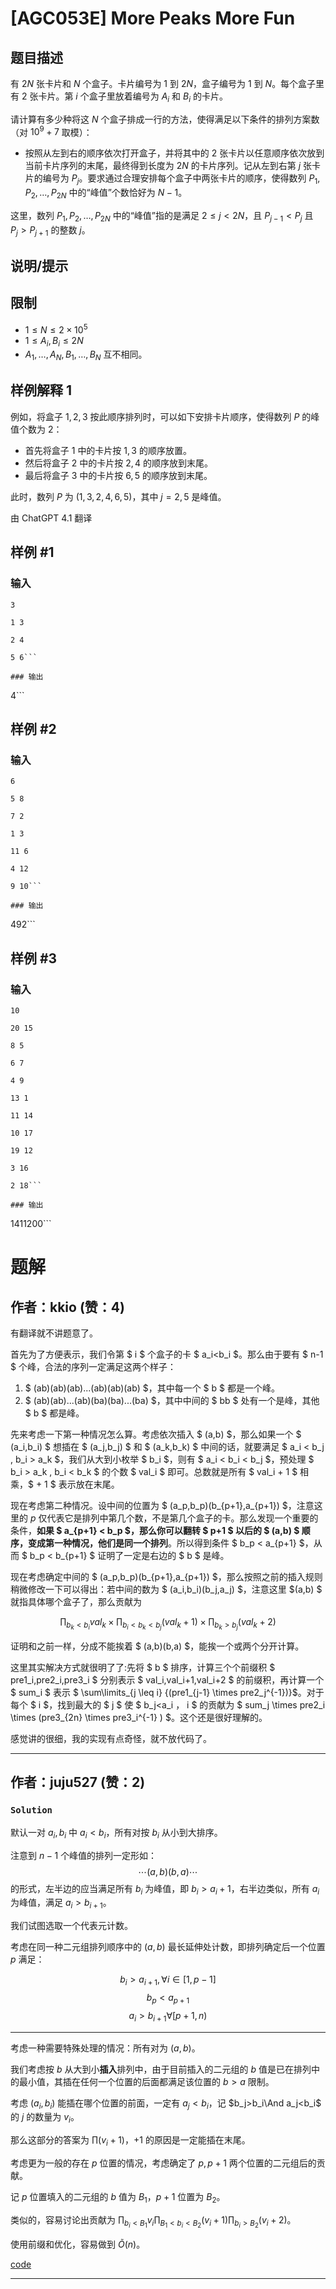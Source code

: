 # [AGC053E] More Peaks More Fun

## 题目描述

有 $2N$ 张卡片和 $N$ 个盒子。卡片编号为 $1$ 到 $2N$，盒子编号为 $1$ 到 $N$。每个盒子里有 $2$ 张卡片。第 $i$ 个盒子里放着编号为 $A_i$ 和 $B_i$ 的卡片。

请计算有多少种将这 $N$ 个盒子排成一行的方法，使得满足以下条件的排列方案数（对 $10^9+7$ 取模）：

- 按照从左到右的顺序依次打开盒子，并将其中的 $2$ 张卡片以任意顺序依次放到当前卡片序列的末尾，最终得到长度为 $2N$ 的卡片序列。记从左到右第 $j$ 张卡片的编号为 $P_j$。要求通过合理安排每个盒子中两张卡片的顺序，使得数列 $P_1,P_2,\ldots,P_{2N}$ 中的“峰值”个数恰好为 $N-1$。

这里，数列 $P_1,P_2,\ldots,P_{2N}$ 中的“峰值”指的是满足 $2\leq j<2N$，且 $P_{j-1}<P_j$ 且 $P_j>P_{j+1}$ 的整数 $j$。

## 说明/提示

## 限制

- $1\leq N\leq 2\times 10^5$
- $1\leq A_i,B_i\leq 2N$
- $A_1,\ldots,A_N,B_1,\ldots,B_N$ 互不相同。

## 样例解释 1

例如，将盒子 $1,2,3$ 按此顺序排列时，可以如下安排卡片顺序，使得数列 $P$ 的峰值个数为 $2$：

- 首先将盒子 $1$ 中的卡片按 $1,3$ 的顺序放置。
- 然后将盒子 $2$ 中的卡片按 $2,4$ 的顺序放到末尾。
- 最后将盒子 $3$ 中的卡片按 $6,5$ 的顺序放到末尾。

此时，数列 $P$ 为 $(1,3,2,4,6,5)$，其中 $j=2,5$ 是峰值。

由 ChatGPT 4.1 翻译

## 样例 #1

### 输入

```
3
1 3
2 4
5 6```

### 输出

```
4```

## 样例 #2

### 输入

```
6
5 8
7 2
1 3
11 6
4 12
9 10```

### 输出

```
492```

## 样例 #3

### 输入

```
10
20 15
8 5
6 7
4 9
13 1
11 14
10 17
19 12
3 16
2 18```

### 输出

```
1411200```

# 题解

## 作者：kkio (赞：4)

有翻译就不讲题意了。

首先为了方便表示，我们令第 $ i $ 个盒子的卡 $ a_i<b_i $。那么由于要有 $ n-1 $ 个峰，合法的序列一定满足这两个样子：

1. $ (ab)(ab)(ab)...(ab)(ab)(ab) $，其中每一个 $ b $ 都是一个峰。
2. $ (ab)(ab)...(ab)(ba)(ba)...(ba) $，其中中间的 $ bb $ 处有一个是峰，其他 $ b $ 都是峰。

先来考虑一下第一种情况怎么算。考虑依次插入 $ (a,b) $，那么如果一个 $ (a_i,b_i) $ 想插在 $ (a_j,b_j) $ 和 $ (a_k,b_k) $ 中间的话，就要满足 $ a_i < b_j , b_i > a_k $，我们从大到小枚举 $ b_i $，则有 $ a_i < b_i < b_j $，预处理 $ b_i > a_k , b_i < b_k $ 的个数 $ val_i $ 即可。总数就是所有 $ val_i + 1 $ 相乘，$ + 1 $ 表示放在末尾。

现在考虑第二种情况。设中间的位置为 $ (a_p,b_p)(b_{p+1},a_{p+1}) $，注意这里的 $p$ 仅代表它是排列中第几个数，不是第几个盒子的卡。那么发现一个重要的条件，**如果 $ a_{p+1} < b_p $，那么你可以翻转 $ p+1 $ 以后的 $ (a,b) $ 顺序，变成第一种情况，他们是同一个排列**。所以得到条件 $ b_p < a_{p+1} $，从而 $ b_p < b_{p+1} $ 证明了一定是右边的 $ b $ 是峰。

现在考虑确定中间的 $ (a_p,b_p)(b_{p+1},a_{p+1}) $，那么按照之前的插入规则稍微修改一下可以得出：若中间的数为 $ (a_i,b_i)(b_j,a_j) $，注意这里 $(a,b) $ 就指具体哪个盒子了，那么贡献为

$$ \prod_{b_k<b_i}{val_k} \times \prod_{b_i<b_k<b_j}{(val_k+1)} \times \prod_{b_k>b_j}(val_k+2) $$

证明和之前一样，分成不能挨着 $ (a,b)(b,a) $，能挨一个或两个分开计算。

这里其实解决方式就很明了了:先将 $ b $ 排序，计算三个个前缀积 $ pre1_i,pre2_i,pre3_i $ 分别表示 $ val_i,val_i+1,val_i+2 $ 的前缀积，再计算一个 $ sum_i $ 表示 $ \sum\limits_{j \leq i} {(pre1_{j-1} \times pre2_j^{-1})}$。对于每个 $ i $，找到最大的 $ j $ 使 $ b_j<a_i $，$ i $ 的贡献为 $ sum_j \times pre2_i \times (pre3_{2n} \times pre3_i^{-1} ) $。这个还是很好理解的。


感觉讲的很细，我的实现有点奇怪，就不放代码了。


---

## 作者：juju527 (赞：2)

### $\texttt{Solution}$

默认一对 $a_i,b_i$ 中 $a_i<b_i$，所有对按 $b_i$ 从小到大排序。

注意到 $n-1$ 个峰值的排列一定形如：
$$
\cdots(a,b)(b,a)\cdots
$$
的形式，左半边的应当满足所有 $b_i$ 为峰值，即 $b_i>a_i+1$，右半边类似，所有 $a_i$ 为峰值，满足 $a_i>b_{i+1}$。

我们试图选取一个代表元计数。

考虑在同一种二元组排列顺序中的 $(a,b)$ 最长延伸处计数，即排列确定后一个位置 $p$ 满足：

$$b_i\gt a_{i+1},\forall i\in [1,p-1]$$
$$b_p\lt a_{p+1}$$
$$a_i>b_{i+1}\forall[p+1,n)$$


---

考虑一种需要特殊处理的情况：所有对为 $(a,b)$。

我们考虑按 $b$ 从大到小**插入**排列中，由于目前插入的二元组的 $b$ 值是已在排列中的最小值，其插在任何一个位置的后面都满足该位置的 $b>a$ 限制。

考虑 $(a_i,b_i)$ 能插在哪个位置的前面，一定有 $a_j<b_i$，记 $b_j>b_i\And a_j<b_i$ 的 $j$ 的数量为 $v_i$。

那么这部分的答案为 $\prod (v_i+1)$，$+1$ 的原因是一定能插在末尾。

考虑更为一般的存在 $p$ 位置的情况，考虑确定了 $p,p+1$ 两个位置的二元组后的贡献。

记 $p$ 位置填入的二元组的 $b$ 值为 $B_1$，$p+1$ 位置为 $B_2$。

类似的，容易讨论出贡献为 $\prod_{b_i<B_1}v_i\prod_{B_1<b_i<B_2}(v_i+1)\prod_{b_i>B_2}(v_i+2)$。

使用前缀和优化，容易做到 $\widetilde O(n)$。

[code](https://atcoder.jp/contests/agc053/submissions/31786096)

---

